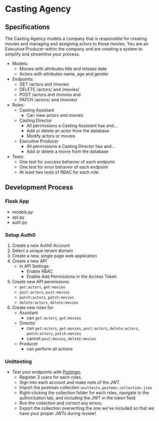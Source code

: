 # Casting Agency

## Specifications
The Casting Agency models a company that is responsible for creating movies and managing and assigning actors to those movies. You are an Executive Producer within the company and are creating a system to simplify and streamline your process.

- Models:
   - Movies with attributes title and release date
   - Actors with attributes name, age and gender
- Endpoints:
   - GET /actors and /movies
   - DELETE /actors/ and /movies/
   - POST /actors and /movies and
   - PATCH /actors/ and /movies/
- Roles:
   - Casting Assistant
      - Can view actors and movies
   - Casting Director
      - All permissions a Casting Assistant has and…
      - Add or delete an actor from the database
      - Modify actors or movies
   - Executive Producer
      - All permissions a Casting Director has and…
      - Add or delete a movie from the database
- Tests:
   - One test for success behavior of each endpoint
   - One test for error behavior of each endpoint
   - At least two tests of RBAC for each role

## Development Process
### Flask App
- models.py
- api.py
- auth.py

### Setup Auth0

1. Create a new Auth0 Account
2. Select a unique tenant domain
3. Create a new, single page web application
4. Create a new API
    - in API Settings:
        - Enable RBAC
        - Enable Add Permissions in the Access Token
5. Create new API permissions:
    - `get:actors`, `get:movies`
    - `post:actors`, `post:movies`
    - `patch:actors`, `patch:movies`
    - `delete:actors`, `delete:movies`
6. Create new roles for:
    - Assistant
        - can `get:actors`, `get:movies`
    - Director
        - can `get:actors`, `get:movies`, `post:actors`, `delete:actors`, `patch:actors`, `patch:movies`
        - cannot `post:movies`, `delete:movies`
    - Producer
        - can perform all actions

### Unittesting
 - Test your endpoints with [Postman](https://getpostman.com). 
    - Register 3 users for each roles.
    - Sign into each account and make note of the JWT.
    - Import the postman collection `unittests.postman_collection.json`
    - Right-clicking the collection folder for each roles, navigate to the authorization tab, and including the JWT in the token field.
    - Run the collection and correct any errors.
    - Export the collection overwriting the one we've included so that we have your proper JWTs during review!
